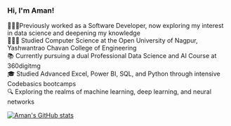 <!-- Level one simple bio-->

### Hi, I'm Aman!

👨🏻‍💻Previously worked as a Software Developer, now exploring my interest in data science and deepening my knowledge<br/>
👨🏻‍🎓 Studied Computer Science at the Open University of Nagpur, Yashwantrao Chavan College of Engineering <br/>
📚 Currently pursuing a dual Professional Data Science and AI Course at 360digitmg<br/>
🎓 Studied Advanced Excel, Power BI, SQL, and Python through intensive Codebasics bootcamps<br/>
🔍 Exploring the realms of machine learning, deep learning, and neural networks


[![Aman's GitHub stats](https://github-readme-stats.vercel.app/api?username=amanrathod3128&count_private=true&show_icons=true&theme=tokyonight&hide_rank=false)](https://github.com/amanr98)
